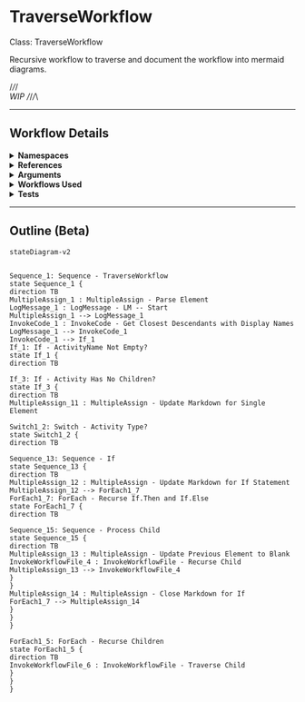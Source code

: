 # TraverseWorkflow
Class: TraverseWorkflow

Recursive workflow to traverse and document the workflow into mermaid diagrams.
 
/_\/_\/_\
WIP
/_\/_\/_\

<hr />

## Workflow Details
<details>
    <summary>
    <b>Namespaces</b>
    </summary>
    
- System.Activities
- System.Activities.Statements
- System
- System.Collections
- System.Collections.Generic
- System.Collections.ObjectModel
- System.Data
- System.Linq
- System.Xml
- System.Xml.Linq
- UiPath.Core.Activities
- System.Reflection
- System.Xml.Serialization
- Newtonsoft.Json.Linq
- System.Runtime.Serialization
- UiPath.Core
- GlobalVariablesNamespace
- GlobalConstantsNamespace


</details>
<details>
    <summary>
    <b>References</b>
    </summary>

- Microsoft.CSharp
- Microsoft.VisualBasic
- Microsoft.Win32.Primitives
- netstandard
- Newtonsoft.Json
- NPOI
- PresentationFramework
- System
- System.Activities
- System.Collections
- System.Collections.Immutable
- System.Collections.NonGeneric
- System.Collections.Specialized
- System.ComponentModel
- System.ComponentModel.EventBasedAsync
- System.ComponentModel.Primitives
- System.ComponentModel.TypeConverter
- System.Configuration.ConfigurationManager
- System.Console
- System.Core
- System.Data
- System.Data.Common
- System.IO.FileSystem.AccessControl
- System.IO.FileSystem.DriveInfo
- System.IO.FileSystem.Watcher
- System.IO.Packaging
- System.Linq
- System.Linq.Expressions
- System.Linq.Parallel
- System.Linq.Queryable
- System.Memory
- System.Memory.Data
- System.ObjectModel
- System.Private.CoreLib
- System.Private.DataContractSerialization
- System.Private.ServiceModel
- System.Private.Uri
- System.Private.Xml
- System.Private.Xml.Linq
- System.Reflection.DispatchProxy
- System.Reflection.Metadata
- System.Reflection.TypeExtensions
- System.Runtime.Serialization
- System.Runtime.Serialization.Formatters
- System.Runtime.Serialization.Primitives
- System.Security.Permissions
- System.ServiceModel
- System.ServiceModel.Activities
- System.Xaml
- System.Xml
- System.Xml.Linq
- UiPath.Studio.Constants
- UiPath.System.Activities
- UiPath.System.Activities.Design
- UiPath.System.Activities.ViewModels
- UiPath.Workflow
- WindowsBase


</details>
<details>
    <summary>
    <b>Arguments</b>
    </summary>

| Name | Direction | Type | Description |
|  --- | --- | --- | ---  |
| in_XElement | InArgument | sxl:XElement | The current element to document/traverse. |
| io_Markdown | InOutArgument | x:String | The current markdown generated. |
| io_PreviousActivity | InOutArgument | x:String | The parent element of the current node. |

    
</details>
<details>
    <summary>
    <b>Workflows Used</b>
    </summary>

- C:\Users\yash.brahmbhatt\Documents\UiPath\LazyFramework\Design\AutoDocs\TraverseWorkflow.xaml

    
</details>
<details>
    <summary>
    <b>Tests</b>
    </summary>



    
</details>

<hr />

## Outline (Beta)

```mermaid
stateDiagram-v2


Sequence_1: Sequence - TraverseWorkflow
state Sequence_1 {
direction TB
MultipleAssign_1 : MultipleAssign - Parse Element
LogMessage_1 : LogMessage - LM -- Start
MultipleAssign_1 --> LogMessage_1
InvokeCode_1 : InvokeCode - Get Closest Descendants with Display Names
LogMessage_1 --> InvokeCode_1
InvokeCode_1 --> If_1
If_1: If - ActivityName Not Empty?
state If_1 {
direction TB

If_3: If - Activity Has No Children?
state If_3 {
direction TB
MultipleAssign_11 : MultipleAssign - Update Markdown for Single Element

Switch1_2: Switch - Activity Type?
state Switch1_2 {
direction TB

Sequence_13: Sequence - If
state Sequence_13 {
direction TB
MultipleAssign_12 : MultipleAssign - Update Markdown for If Statement
MultipleAssign_12 --> ForEach1_7
ForEach1_7: ForEach - Recurse If.Then and If.Else
state ForEach1_7 {
direction TB

Sequence_15: Sequence - Process Child
state Sequence_15 {
direction TB
MultipleAssign_13 : MultipleAssign - Update Previous Element to Blank
InvokeWorkflowFile_4 : InvokeWorkflowFile - Recurse Child
MultipleAssign_13 --> InvokeWorkflowFile_4
}
}
MultipleAssign_14 : MultipleAssign - Close Markdown for If
ForEach1_7 --> MultipleAssign_14
}
}
}

ForEach1_5: ForEach - Recurse Children
state ForEach1_5 {
direction TB
InvokeWorkflowFile_6 : InvokeWorkflowFile - Traverse Child
}
}
}
```